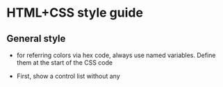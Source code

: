 # HTML+CSS style guide

## General style
- for referring colors via hex code, always use named variables. Define them at the start of the CSS code



- First, show a control list without any


